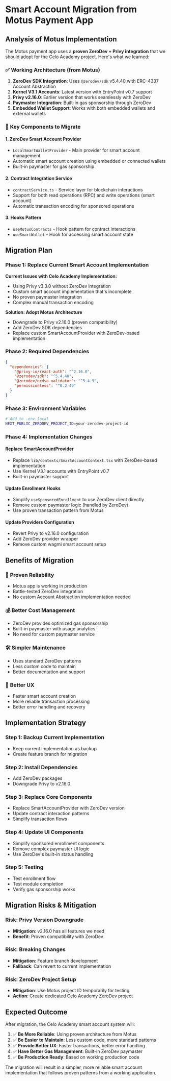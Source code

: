 # Smart Account Migration from Motus Payment App

## Analysis of Motus Implementation

The Motus payment app uses a **proven ZeroDev + Privy integration** that we should adopt for the Celo Academy project. Here's what we learned:

### ✅ **Working Architecture (from Motus)**

1. **ZeroDev SDK Integration**: Uses `@zerodev/sdk` v5.4.40 with ERC-4337 Account Abstraction
2. **Kernel V3.1 Accounts**: Latest version with EntryPoint v0.7 support
3. **Privy v2.16.0**: Earlier version that works seamlessly with ZeroDev
4. **Paymaster Integration**: Built-in gas sponsorship through ZeroDev
5. **Embedded Wallet Support**: Works with both embedded wallets and external wallets

### 🔧 **Key Components to Migrate**

#### 1. **ZeroDev Smart Account Provider**
- `LocalSmartWalletProvider` - Main provider for smart account management
- Automatic smart account creation using embedded or connected wallets
- Built-in paymaster for gas sponsorship

#### 2. **Contract Integration Service**
- `contractService.ts` - Service layer for blockchain interactions
- Support for both read operations (RPC) and write operations (smart account)
- Automatic transaction encoding for sponsored operations

#### 3. **Hooks Pattern**
- `useMotusContracts` - Hook pattern for contract interactions
- `useSmartWallet` - Hook for accessing smart account state

## Migration Plan

### Phase 1: Replace Current Smart Account Implementation

**Current Issues with Celo Academy Implementation:**
- Using Privy v3.3.0 without ZeroDev integration
- Custom smart account implementation that's incomplete
- No proven paymaster integration
- Complex manual transaction encoding

**Solution: Adopt Motus Architecture**
- Downgrade to Privy v2.16.0 (proven compatibility)
- Add ZeroDev SDK dependencies
- Replace custom SmartAccountProvider with ZeroDev-based implementation

### Phase 2: Required Dependencies

```json
{
  "dependencies": {
    "@privy-io/react-auth": "^2.16.0",
    "@zerodev/sdk": "^5.4.40", 
    "@zerodev/ecdsa-validator": "^5.4.9",
    "permissionless": "^0.2.49"
  }
}
```

### Phase 3: Environment Variables

```bash
# Add to .env.local
NEXT_PUBLIC_ZERODEV_PROJECT_ID=your-zerodev-project-id
```

### Phase 4: Implementation Changes

#### Replace SmartAccountProvider
- Replace `lib/contexts/SmartAccountContext.tsx` with ZeroDev-based implementation
- Use Kernel V3.1 accounts with EntryPoint v0.7
- Built-in paymaster support

#### Update Enrollment Hooks
- Simplify `useSponsoredEnrollment` to use ZeroDev client directly
- Remove custom paymaster logic (handled by ZeroDev)
- Use proven transaction pattern from Motus

#### Update Providers Configuration
- Revert Privy to v2.16.0 configuration
- Add ZeroDev provider wrapper
- Remove custom wagmi smart account setup

## Benefits of Migration

### 🚀 **Proven Reliability**
- Motus app is working in production
- Battle-tested ZeroDev integration
- No custom Account Abstraction implementation needed

### 💰 **Better Cost Management**
- ZeroDev provides optimized gas sponsorship
- Built-in paymaster with usage analytics
- No need for custom paymaster service

### 🛠 **Simpler Maintenance**
- Uses standard ZeroDev patterns
- Less custom code to maintain
- Better documentation and support

### 📱 **Better UX**
- Faster smart account creation
- More reliable transaction processing
- Better error handling and recovery

## Implementation Strategy

### Step 1: Backup Current Implementation
- Keep current implementation as backup
- Create feature branch for migration

### Step 2: Install Dependencies
- Add ZeroDev packages
- Downgrade Privy to v2.16.0

### Step 3: Replace Core Components
- Replace SmartAccountProvider with ZeroDev version
- Update contract interaction patterns
- Simplify transaction flows

### Step 4: Update UI Components
- Simplify sponsored enrollment components
- Remove complex paymaster UI logic
- Use ZeroDev's built-in status handling

### Step 5: Testing
- Test enrollment flow
- Test module completion
- Verify gas sponsorship works

## Migration Risks & Mitigation

### Risk: Privy Version Downgrade
- **Mitigation**: v2.16.0 has all features we need
- **Benefit**: Proven compatibility with ZeroDev

### Risk: Breaking Changes
- **Mitigation**: Feature branch development
- **Fallback**: Can revert to current implementation

### Risk: ZeroDev Project Setup
- **Mitigation**: Use Motus project ID temporarily for testing
- **Action**: Create dedicated Celo Academy ZeroDev project

## Expected Outcome

After migration, the Celo Academy smart account system will:

1. ✅ **Be More Reliable**: Using proven architecture from Motus
2. ✅ **Be Easier to Maintain**: Less custom code, more standard patterns
3. ✅ **Provide Better UX**: Faster transactions, better error handling
4. ✅ **Have Better Gas Management**: Built-in ZeroDev paymaster
5. ✅ **Be Production Ready**: Based on working production code

The migration will result in a simpler, more reliable smart account implementation that follows proven patterns from a working application.